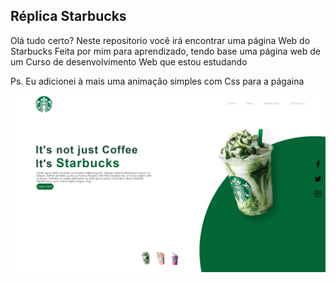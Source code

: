 ## Réplica Starbucks
Olá tudo certo?
Neste repositorio você irá encontrar uma página Web do Starbucks
Feita por mim para aprendizado, tendo base uma página web de um Curso de desenvolvimento Web que estou estudando

Ps. Eu adicionei à mais uma animação simples com Css para a págaina 

<img src="Starbucks.png" alt="Imagem Web">
